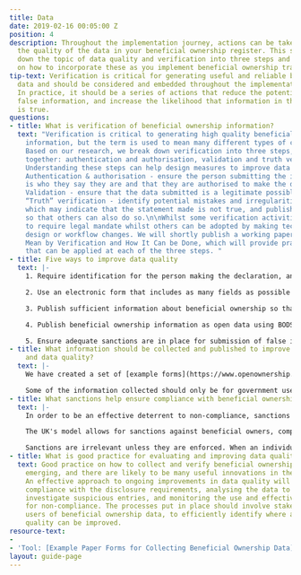 ```yaml
---
title: Data
date: 2019-02-16 00:05:00 Z
position: 4
description: Throughout the implementation journey, actions can be taken to improve
  the quality of the data in your beneficial ownership register. This section breaks
  down the topic of data quality and verification into three steps and offers guidance
  on how to incorporate these as you implement beneficial ownership transparency.
tip-text: Verification is critical for generating useful and reliable beneficial ownership
  data and should be considered and embedded throughout the implementation journey.
  In practice, it should be a series of actions that reduce the potential for submitting
  false information, and increase the likelihood that information in the register
  is true.
questions:
- title: What is verification of beneficial ownership information?
  text: "Verification is critical to generating high quality beneficial ownership
    information, but the term is used to mean many different types of checks and processes.
    Based on our research, we break down verification into three steps, to be taken
    together: authentication and authorisation, validation and truth verification.
    Understanding these steps can help design measures to improve data quality.\n\n1.
    Authentication & authorisation - ensure the person submitting the information
    is who they say they are and that they are authorised to make the declaration\n\n2.
    Validation - ensure that the data submitted is a legitimate possible value\n\n3.
    “Truth” verification - identify potential mistakes and irregularities in the data,
    which may indicate that the statement made is not true, and publish the data openly
    so that others can also do so.\n\nWhilst some verification activities are likely
    to require legal mandate whilst others can be adopted by making technical, system
    design or workflow changes. We will shortly publish a working paper, What We Really
    Mean by Verification and How It Can be Done, which will provide practical examples
    that can be applied at each of the three steps. "
- title: Five ways to improve data quality
  text: |-
    1. Require identification for the person making the declaration, and the beneficial owner themselves, and where practical check this against existing government data to validate they are real people. This increases the risks associated with submitting false information, provided sanctions are present and enforced.

    2. Use an electronic form that includes as many fields as possible from our [example paper forms](https://www.openownership.org/uploads/oo-example-paper-forms.pdf), and incorporate validation to constrain the responses that can be entered to certain fields (such as address, zip code, date of birth).

    3. Publish sufficient information about beneficial ownership so that people can identify them - e.g. publish unique identifiers for each beneficial owner in the system, and contact address, month and year of birth.

    4. Publish beneficial ownership information as open data using BODS so that others can easily use it and link it to other datasets.

    5. Ensure adequate sanctions are in place for submission of false information, and that these are enforced in practice.
- title: What information should be collected and published to improve verification
    and data quality?
  text: |-
    We have created a set of [example forms](https://www.openownership.org/uploads/oo-example-paper-forms.pdf) that include the information that we recommend companies should complete when declaring their beneficial ownership to a national register. These can be adapted to collect information using paper forms, or it can be transferred to an electronic system (see [Systems](https://www.openownership.org/guide/systems/) section).

    Some of the information collected should only be for government use and should not be publicly published (for example, a taxpayer number to check identification). Other information should be published openly (for example, name of the beneficial owner). However, there is no one-size-fits-all approach to beneficial ownership transparency and the information you collect will depend on the intended policy impact and wider legal framework.
- title: What sanctions help ensure compliance with beneficial ownership transparency?
  text: |-
    In order to be an effective deterrent to non-compliance, sanctions must be sufficiently harsh to outweigh the perceived benefits of non-compliance, whilst being proportionate within a country’s overall legal framework.

    The UK's model allows for sanctions against beneficial owners, companies and company officers. The sanctions include imprisonment for up to 12 months (or two years if convicted on indictment), a fine, or both and the ability to strike off any companies that default on their obligations to report to the register. See the [legislation](https://www.legislation.gov.uk/ukpga/2006/46/part/21A) for details.

    Sanctions are irrelevant unless they are enforced. When an individual does not cooperate with disclosure requirements, a company should be able to sanction a beneficial owner or an individual suspected of being a beneficial owner, by restricting their right to sell or otherwise benefit from the legal ownership of their shares. See the UK [legislation](http://www.legislation.gov.uk/uksi/2016/339/part/5/made) for an example.
- title: What is good practice for evaluating and improving data quality?
  text: Good practice on how to collect and verify beneficial ownership data is still
    emerging, and there are likely to be many useful innovations in the coming years.
    An effective approach to ongoing improvements in data quality will include monitoring
    compliance with the disclosure requirements, analysing the data to identify and
    investigate suspicious entries, and monitoring the use and effectiveness of sanctions
    for non-compliance. The processes put in place should involve stakeholders, including
    users of beneficial ownership data, to efficiently identify where and how data
    quality can be improved.
resource-text:
- 
- 'Tool: [Example Paper Forms for Collecting Beneficial Ownership Data](https://www.openownership.org/uploads/oo-example-paper-forms.pdf)'
layout: guide-page
---
```


